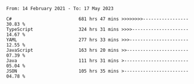 <!-- [![Top Langs](https://github-readme-stats.vercel.app/api/top-langs/?username=thititongumpun&layout=compact&langs_count=7&theme=prussian)](https://github.com/thititongumpun)
[![Anurag's GitHub stats](https://github-readme-stats.vercel.app/api?username=thititongumpun&hide=stars&show_icons=true&theme=prussian)](https://github.com/thititongumpun) -->

<!--START_SECTION:waka-->

```text
From: 14 February 2021 - To: 17 May 2023

C#                         681 hrs 47 mins >>>>>>>>-----------------   30.83 %
TypeScript                 324 hrs 31 mins >>>>---------------------   14.67 %
YAML                       277 hrs 33 mins >>>----------------------   12.55 %
JavaScript                 163 hrs 20 mins >>-----------------------   07.39 %
Java                       111 hrs 31 mins >------------------------   05.04 %
JSON                       105 hrs 35 mins >------------------------   04.78 %
```

<!--END_SECTION:waka-->
